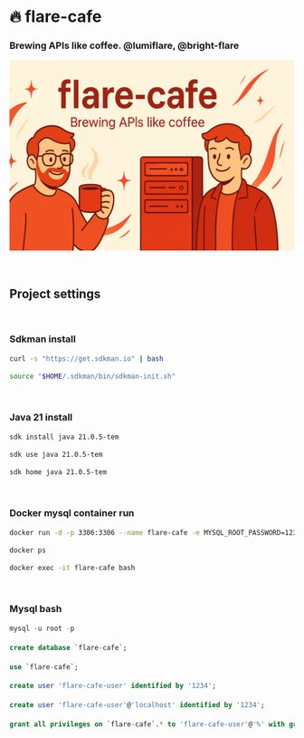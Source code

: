 # 🔥 flare-cafe 

### Brewing APIs like coffee. @lumiflare, @bright-flare

![banner1.png](src/main/resources/static/banner2.png)

<br>

## Project settings

<br>

### Sdkman install

```bash
curl -s "https://get.sdkman.io" | bash
```

```bash
source "$HOME/.sdkman/bin/sdkman-init.sh"
```

<br>

### Java 21 install
```bash
sdk install java 21.0.5-tem
```
```bash
sdk use java 21.0.5-tem
```
```bash
sdk home java 21.0.5-tem
```

<br>

### Docker mysql container run

```bash
docker run -d -p 3306:3306 --name flare-cafe -e MYSQL_ROOT_PASSWORD=1234 mysql:9.0
```
```bash
docker ps
```
```bash
docker exec -it flare-cafe bash
```

<br>

### Mysql bash

```sql
mysql -u root -p

create database `flare-cafe`;

use `flare-cafe`;

create user 'flare-cafe-user' identified by '1234';

create user 'flare-cafe-user'@'localhost' identified by '1234';

grant all privileges on `flare-cafe`.* to 'flare-cafe-user'@'%' with grant option;
```